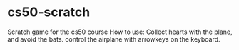 # cs50-scratch
Scratch game for the cs50 course
How to use:
  Collect hearts with the plane, and avoid the bats.
  control the airplane with arrowkeys on the keyboard.
